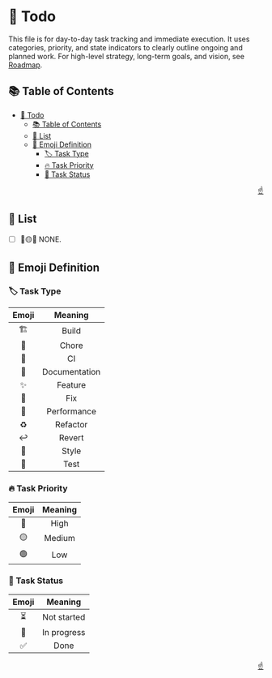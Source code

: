 <!-- markdownlint-disable MD033 MD041 -->

<a id="top"></a>

# 📝 Todo

This file is for day-to-day task tracking and immediate execution. It uses categories, priority, and state indicators to clearly outline ongoing and planned work. For high-level strategy, long-term goals, and vision, see [Roadmap](ROADMAP.md).

## 📚 Table of Contents

- [📝 Todo](#-todo)
  - [📚 Table of Contents](#-table-of-contents)
  - [📝 List](#-list)
  - [📗 Emoji Definition](#-emoji-definition)
    - [🏷️ Task Type](#️-task-type)
    - [🔥 Task Priority](#-task-priority)
    - [📅 Task Status](#-task-status)

<p align="right"><a href="#top">☝️</a></p>

## 📝 List

- [ ] 📝🟡✅ NONE.

## 📗 Emoji Definition

### 🏷️ Task Type

| **Emoji** |  **Meaning**  |
| :-------: | :-----------: |
|     🏗️     |     Build     |
|     🔧     |     Chore     |
|     👷     |      CI       |
|     📝     | Documentation |
|     ✨     |    Feature    |
|     🐛     |      Fix      |
|     🚀     |  Performance  |
|     ♻️     |   Refactor    |
|     ↩️     |    Revert     |
|     🎨     |     Style     |
|     🧪     |     Test      |

### 🔥 Task Priority

| **Emoji** | **Meaning** |
| :-------: | :---------: |
|     🔴     |    High     |
|     🟡     |   Medium    |
|     🟢     |     Low     |

### 📅 Task Status

| **Emoji** | **Meaning** |
| :-------: | :---------: |
|     ⏳     | Not started |
|     🔄     | In progress |
|     ✅     |    Done     |

<p align="right"><a href="#top">☝️</a></p>
